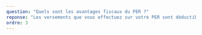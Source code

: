 ```yaml
---
question: "Quels sont les avantages fiscaux du PER ?"
reponse: "Les versements que vous effectuez sur votre PER sont déductibles de votre revenu imposable, dans la limite de plafonds légaux. Concrètement, si vous êtes imposé à 30%, un versement de 1 000€ ne vous coûte réellement que 700€. C'est un double avantage : vous préparez votre retraite tout en réduisant votre impôt actuel."
ordre: 3
---
```

